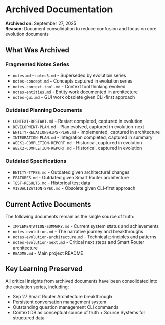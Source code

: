 # Archived Documentation

**Archived on:** September 27, 2025  
**Reason:** Document consolidation to reduce confusion and focus on core evolution documents

## What Was Archived

### Fragmented Notes Series
- `notes.md` - `notes5.md` - Superseded by evolution series
- `notes-concept.md` - Concepts captured in evolution series
- `notes-context-tool.md` - Context tool thinking evolved
- `notes-entities.md` - Entity work documented in architecture
- `notes-gui.md` - GUI work obsolete given CLI-first approach

### Outdated Planning Documents
- `CONTEXT-RESTART.md` - Restart completed, captured in evolution
- `DEVELOPMENT-PLAN.md` - Plan evolved, captured in evolution-next
- `ENTITY-RELATIONSHIPS-PLAN.md` - Implemented, captured in architecture
- `INTEGRATION-PLAN.md` - Integration completed, captured in summary
- `WEEK1-COMPLETION-REPORT.md` - Historical, captured in evolution
- `WEEK2-COMPLETION-REPORT.md` - Historical, captured in evolution

### Outdated Specifications
- `ENTITY-TYPES.md` - Outdated given architectural changes
- `FEATURES.md` - Outdated given Smart Router architecture
- `TEST-RESULTS.md` - Historical test data
- `VISUALIZATION-SPEC.md` - Obsolete given CLI-first approach

## Current Active Documents

The following documents remain as the single source of truth:

- `IMPLEMENTATION-SUMMARY.md` - Current system status and achievements
- `notes-evolution.md` - The narrative journey and breakthroughs
- `notes-evolution-architecture.md` - Technical principles and patterns
- `notes-evolution-next.md` - Critical next steps and Smart Router architecture
- `README.md` - Main project README

## Key Learning Preserved

All critical insights from archived documents have been consolidated into the evolution series, including:
- Sep 27 Smart Router Architecture breakthrough
- Persistent conversation management system
- Outstanding question management CLI commands
- Context DB as conceptual source of truth + Source Systems for structured data
